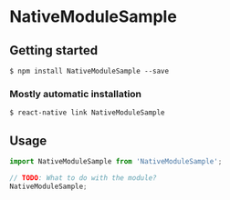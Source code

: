 # NativeModuleSample

## Getting started

`$ npm install NativeModuleSample --save`

### Mostly automatic installation

`$ react-native link NativeModuleSample`

## Usage
```javascript
import NativeModuleSample from 'NativeModuleSample';

// TODO: What to do with the module?
NativeModuleSample;
```
